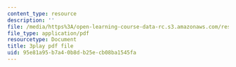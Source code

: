 ```yaml
---
content_type: resource
description: ''
file: /media/https%3A/open-learning-course-data-rc.s3.amazonaws.com/res-6-012-introduction-to-probability-spring-2018/95e81a95b7a40b8db25ecb08ba1545fa_jzhFxJflHXQ.pdf
file_type: application/pdf
resourcetype: Document
title: 3play pdf file
uid: 95e81a95-b7a4-0b8d-b25e-cb08ba1545fa
---
```


